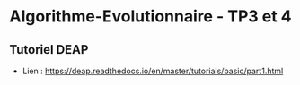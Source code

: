 # Algorithme-Evolutionnaire - TP3 et 4
## Tutoriel DEAP 
 * Lien : https://deap.readthedocs.io/en/master/tutorials/basic/part1.html
 
